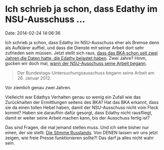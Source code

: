 Ich schrieb ja schon, dass Edathy im NSU-Ausschuss \...
=======================================================

Date: 2014-02-24 14:06:36

Ich schrieb ja schon, dass Edathy im NSU-Ausschuss eher als Bremse denn
als Aufklärer auffiel, und dass die Dienste mit seiner Arbeit dort sehr
zufrieden sein müssen. Jetzt stellt sich raus, [dass das BKA schon seit
zwei Jahren die Daten hatte, die Edathy belastet
haben](http://spiegel.de/article.do?id=955231). Zwei Jahre? Hmm, gucken
wir doch mal, [wann der NSU-Ausschuss seine Arbeit
begann](http://de.wikipedia.org/wiki/Untersuchungsausschuss_zur_Terrorgruppe_Nationalsozialistischer_Untergrund#Bundestags-Untersuchungsausschuss).

> Der Bundestags-Untersuchungsausschuss begann seine Arbeit am 26.
> Januar 2012.

Vor ziemlich genau zwei Jahren.

Vielleicht war Edathys Verhalten genau so wenig ein Zufall wie das
Zurückhalten der Ermittlungen seitens des BKA? Hat das BKA erkannt, dass
sie da einen tollen Hebel haben, damit der NSU-Ausschuss nicht vom Fleck
kommt? Haben sie daraufhin dafür gesorgt, dass Edathy nicht rausfliegt,
damit er weiter seine Arbeit machen kann, bis der Ausschuss fertig ist?

Das sind Fragen, die mal jemand stellen muss. Und ich sehe bisher nur
einen, der sie stellt: [Die Stimme
Russlands](http://german.ruvr.ru/2014_02_21/Wird-Fall-Edathy-ein-deutsches-Watergate-3115/).
Von DENEN lassen wir uns jetzt zeigen, wie freie Presse funktionieren
sollte?! Das darf ja alles nicht wahr sein.
